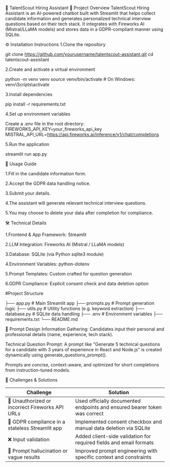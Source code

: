🤖 TalentScout Hiring Assistant
📌 Project Overview
TalentScout Hiring Assistant is an AI-powered chatbot built with Streamlit that helps collect candidate information and generates personalized technical interview questions based on their tech stack. It integrates with Fireworks AI (Mistral/LLaMA models) and stores data in a GDPR-compliant manner using SQLite.


⚙️ Installation Instructions
1.Clone the repository

git clone https://github.com/yourusername/talentscout-assistant.git
cd talentscout-assistant

2.Create and activate a virtual environment

python -m venv venv
source venv/bin/activate  # On Windows: venv\Scripts\activate

3.Install dependencies

pip install -r requirements.txt

4.Set up environment variables

Create a .env file in the root directory:
FIREWORKS_API_KEY=your_fireworks_api_key
MISTRAL_API_URL=https://api.fireworks.ai/inference/v1/chat/completions

5.Run the application

streamlit run app.py




🚀 Usage Guide

1.Fill in the candidate information form.

2.Accept the GDPR data handling notice.

3.Submit your details.

4.The assistant will generate relevant technical interview questions.

5.You may choose to delete your data after completion for compliance.



🛠️ Technical Details

1.Frontend & App Framework: Streamlit

2.LLM Integration: Fireworks AI (Mistral / LLaMA models)

3.Database: SQLite (via Python sqlite3 module)

4.Environment Variables: python-dotenv

5.Prompt Templates: Custom crafted for question generation

6.GDPR Compliance: Explicit consent check and data deletion option




#Project Structure

├── app.py                  # Main Streamlit app
├── prompts.py              # Prompt generation logic
├── utils.py                # Utility functions (e.g. keyword extraction)
├── database.py             # SQLite data handling
├── .env                    # Environment variables
├── requirements.txt
└── README.md



🧠 Prompt Design
Information Gathering: Candidates input their personal and professional details (name, experience, tech stack).

Technical Question Prompt:
A prompt like "Generate 5 technical questions for a candidate with 3 years of experience in React and Node.js" is created dynamically using generate_questions_prompt().

Prompts are concise, context-aware, and optimized for short completions from instruction-tuned models.


🚧 Challenges & Solutions

| Challenge                                       | Solution                                                                  |
| ----------------------------------------------- | ------------------------------------------------------------------------- |
| 🔐 Unauthorized or incorrect Fireworks API URLs | Used officially documented endpoints and ensured bearer token was correct |
| 🧾 GDPR compliance in a stateless Streamlit app | Implemented consent checkbox and manual data deletion via SQLite          |
| ❌ Input validation                              | Added client-side validation for required fields and email formats        |
| 🧠 Prompt hallucination or vague results        | Improved prompt engineering with specific context and constraints         |

